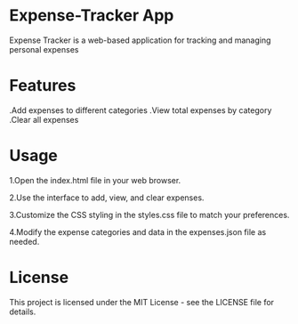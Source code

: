 # Expense-Tracker App
Expense Tracker is a web-based application for tracking and managing personal expenses
# Features
.Add expenses to different categories
.View total expenses by category
.Clear all expenses
# Usage
1.Open the index.html file in your web browser.

2.Use the interface to add, view, and clear expenses.

3.Customize the CSS styling in the styles.css file to match your preferences.

4.Modify the expense categories and data in the expenses.json file as needed.
# License
This project is licensed under the MIT License - see the LICENSE file for details.
